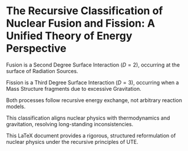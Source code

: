 <h1>The Recursive Classification of Nuclear Fusion and Fission: A Unified Theory of Energy Perspective</h1>

Fusion is a Second Degree Surface Interaction ($D=2$), occurring at the surface of Radiation Sources.

Fission is a Third Degree Surface Interaction ($D=3$), occurring when a Mass Structure fragments due to excessive Gravitation.

Both processes follow recursive energy exchange, not arbitrary reaction models.

This classification aligns nuclear physics with thermodynamics and gravitation, resolving long-standing inconsistencies.

This LaTeX document provides a rigorous, structured reformulation of nuclear physics under the recursive principles of UTE.
